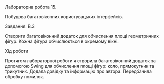 Лабораторна робота 15. 

Побудова багатовіконних користувацьких інтерфейсів.

Завдання: В.3

Створити багатовіконний додаток для обчислення площі геометричних фігур. Кожна фігура обчислюється в окремому вікні.

Хід роботи

Протягом лабораторної роботи я створила багатовіконний додаток за допомогою Swing для обчислення площі фігур: коло, прямокутник та трикутник.
Додала довідку та інформацію про автора. Передбачила обробку помилок.
